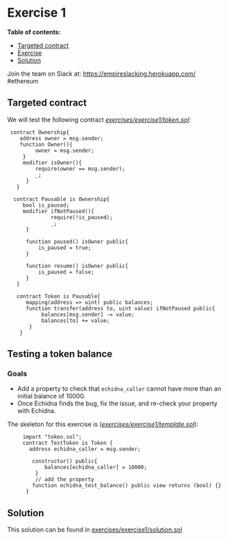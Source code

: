 # Exercise 1

**Table of contents:**

- [Targeted contract](#Targeted-contract)
- [Exercise](#exercise)
- [Solution](#solution)

Join the team on Slack at: https://empireslacking.herokuapp.com/ #ethereum

## Targeted contract
  
We will test the following contract *[exercises/exercise1/token.sol](exercises/exercise1/token.sol)*:

```Solidity
 contract Ownership{
    address owner = msg.sender;
    function Owner(){
         owner = msg.sender;
     }
     modifier isOwner(){
         require(owner == msg.sender);
         _;
      }
   }

  contract Pausable is Ownership{
     bool is_paused;
     modifier ifNotPaused(){
              require(!is_paused);
              _;
      }

      function paused() isOwner public{
          is_paused = true;
      }

      function resume() isOwner public{
          is_paused = false;
      }
   }

   contract Token is Pausable{
      mapping(address => uint) public balances;
      function transfer(address to, uint value) ifNotPaused public{
           balances[msg.sender] -= value;
           balances[to] += value;
       }
    }

```

## Testing a token balance

### Goals

- Add a property to check that `echidna_caller` cannot have more than an initial balance of 10000.
- Once Echidna finds the bug, fix the issue, and re-check your property with Echidna.

The skeleton for this exercise is (*[exercises/exercise1/template.sol](./exercises/exercise1/template.sol)*):

```Solidity
     import "token.sol";
     contract TestToken is Token {
       address echidna_caller = msg.sender;

        constructor() public{
            balances[echidna_caller] = 10000;
         }
         // add the property
        function echidna_test_balance() public view returns (bool) {}
      }
 ```

## Solution

This solution can be found in [exercises/exercise1/solution.sol](./exercises/exercise1/solution.sol)
